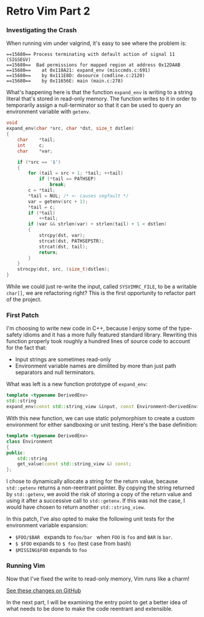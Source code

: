 Retro Vim Part 2
================

### Investigating the Crash

When running vim under valgrind, it's easy to see where the problem is:

```
==15680== Process terminating with default action of signal 11 (SIGSEGV)
==15680==  Bad permissions for mapped region at address 0x12DAAB
==15680==    at 0x118A21: expand_env (misccmds.c:691)
==15680==    by 0x111E8D: dosource (cmdline.c:2120)
==15680==    by 0x11656E: main (main.c:278)
```

What's happening here is that the function `expand_env` is writing to a string
literal that's stored in read-only memory. The function writes to it in order
to temporarily assign a null-terminator so that it can be used to query an environment
variable with `getenv`.

```c
void
expand_env(char *src, char *dst, size_t dstlen)    
{
    char    *tail;
    int     c;
    char    *var;

    if (*src == '$')
    {
        for (tail = src + 1; *tail; ++tail)
            if (*tail == PATHSEP)
                break;
        c = *tail;
        *tail = NUL; /* <- causes segfault */
        var = getenv(src + 1);
        *tail = c;
        if (*tail)
            ++tail;
        if (var && strlen(var) + strlen(tail) + 1 < dstlen)
        {
            strcpy(dst, var);
            strcat(dst, PATHSEPSTR);
            strcat(dst, tail);
            return;
        }
    }
    strncpy(dst, src, (size_t)dstlen);
}

```

While we could just re-write the input, called `SYSVIMRC_FILE`,
to be a writable `char[]`, we are refactoring right? This is the first opportunity to
refactor part of the project.

### First Patch

I'm choosing to write new code in C++, because I enjoy some of the type-safety idioms
and it has a more fully featured standard library. Rewriting this function properly took
roughly a hundred lines of source code to account for the fact that:

 - Input strings are sometimes read-only
 - Environment variable names are dimilited by more than just path separators and null terminators.

What was left is a new function prototype of `expand_env`:

```cxx
template <typename DerivedEnv>
std::string
expand_env(const std::string_view &input, const Environment<DerivedEnv> &env);
```

With this new function, we can use static polymorphism to create a custom environment
for either sandboxing or unit testing. Here's the base definition:

```cxx
template <typename DerivedEnv>
class Environment
{
public:
    std::string
    get_value(const std::string_view &) const;
};
```

I chose to dynamically allocate a string for the return value, because `std::getenv` returns
a non-reentrant pointer. By copying the string returned by `std::getenv`, we avoid the risk of
storing a copy of the return value and using it after a successive call to `std::getenv`. If this
was not the case, I would have chosen to return another `std::string_view`.

In this patch, I've also opted to make the following unit tests for the environment variable expansion:

 - `$FOO/$BAR ` expands to `foo/bar ` when `FOO` is `foo` and `BAR` is `bar`.
 - `$ $FOO` expands to `$ foo` (test case from bash)
 - `$MISSING$FOO` expands to `foo`

### Running Vim

Now that I've fixed the write to read-only memory, Vim runs like a charm!

[See these changes on GitHub](https://github.com/tay10r/greybeard-vim/tree/2801b4a72e0c205ceb8b2f5ac0e36507645fd8fb)

In the next part, I will be examining the entry point to get a better idea
of what needs to be done to make the code reentrant and extensible.
